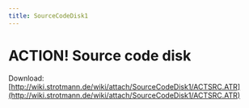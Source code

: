 ```yaml
---
title: SourceCodeDisk1
---
```

# ACTION! Source code disk  
  
Download: [http://wiki.strotmann.de/wiki/attach/SourceCodeDisk1/ACTSRC.ATR](http://wiki.strotmann.de/wiki/attach/SourceCodeDisk1/ACTSRC.ATR)  
